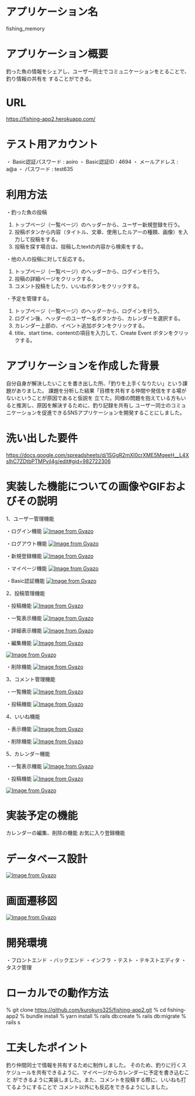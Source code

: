 # アプリケーション名
   fishing_memory


# アプリケーション概要
   釣った魚の情報をシェアし、ユーザー同士でコミュニケーションをとることで、釣り情報の共有を
   することができる。


# URL
   https://fishing-app2.herokuapp.com/


# テスト用アカウント
   ・ Basic認証パスワード : aoiro
   ・ Basic認証ID : 4694
   ・ メールアドレス : a@a
   ・ パスワード : test635


# 利用方法

・釣った魚の投稿
1. トップページ（一覧ページ）のヘッダーから、ユーザー新規登録を行う。
2. 投稿ボタンから内容（タイトル、文章、使用したルアーの種類、画像）を入力して投稿をする。
3. 投稿を探す場合は、投稿したtextの内容から検索をする。

・他の人の投稿に対して反応する。
1. トップページ（一覧ページ）のヘッダーから、ログインを行う。
2. 投稿の詳細ページをクリックする。
3. コメント投稿をしたり、いいねボタンをクリックする。

・予定を管理する。
1. トップページ（一覧ページ）のヘッダーから、ログインを行う。
2. ログイン後、ヘッダーのユーザー名ボタンから、カレンダーを選択する。
3. カレンダー上部の、イベント追加ボタンをクリックする。
4. title、start time、contentの項目を入力して、Create Event ボタンをクリックする。


# アプリケーションを作成した背景
自分自身が解決したいことを書き出した所、「釣りを上手くなりたい」という課題がありました。
課題を分析した結果「目標を共有する仲間や発信をする場がないということが原因であると仮説を
立てた。同様の問題を抱えている方もいると推測し、原因を解決するために、釣り記録を共有し
ユーザー同士のコミュニケーションを促進できるSNSアプリケーションを開発することにしました。


# 洗い出した要件
https://docs.google.com/spreadsheets/d/1SGgR2mXI0crXME5MgeeH__L4XslhC7ZDtbPTMPyjl4g/edit#gid=982722306


# 実装した機能についての画像やGIFおよびその説明
1、ユーザー管理機能

・ログイン機能
[![Image from Gyazo](https://i.gyazo.com/493fbc539ee32234b46ba5610ffca0a8.gif)](https://gyazo.com/493fbc539ee32234b46ba5610ffca0a8)

・ログアウト機能
[![Image from Gyazo](https://i.gyazo.com/656ac5aca0434e1ddc5a72a9bc10cbdb.gif)](https://gyazo.com/656ac5aca0434e1ddc5a72a9bc10cbdb)

・新規登録機能
[![Image from Gyazo](https://i.gyazo.com/6b1114993c6392288cd63e37a7ffe98c.gif)](https://gyazo.com/6b1114993c6392288cd63e37a7ffe98c)

・マイページ機能
[![Image from Gyazo](https://i.gyazo.com/01637a3fe0839481db50177901e694d7.gif)](https://gyazo.com/01637a3fe0839481db50177901e694d7)

・Basic認証機能
 [![Image from Gyazo](https://i.gyazo.com/b29b8b988e043ff421c9b3a5a1381592.gif)](https://gyazo.com/b29b8b988e043ff421c9b3a5a1381592)


2、投稿管理機能

・投稿機能
[![Image from Gyazo](https://i.gyazo.com/d71560263361542167ff38cbe5b2556b.gif)](https://gyazo.com/d71560263361542167ff38cbe5b2556b)

・一覧表示機能
[![Image from Gyazo](https://i.gyazo.com/93d24fcae5ff1364535c663627565b1e.gif)](https://gyazo.com/93d24fcae5ff1364535c663627565b1e)

・詳細表示機能
[![Image from Gyazo](https://i.gyazo.com/453abf8976203b5e13cbc5beecc61b8c.gif)](https://gyazo.com/453abf8976203b5e13cbc5beecc61b8c)

・編集機能
[![Image from Gyazo](https://i.gyazo.com/5e347acb8f78fe2b841ef320f2b61292.gif)](https://gyazo.com/5e347acb8f78fe2b841ef320f2b61292)

[![Image from Gyazo](https://i.gyazo.com/ad4f07d53c7c157dc9351a6f7fea3213.gif)](https://gyazo.com/ad4f07d53c7c157dc9351a6f7fea3213)

・削除機能
[![Image from Gyazo](https://i.gyazo.com/3ca61af5046ad239f8746a3a2f49c877.gif)](https://gyazo.com/3ca61af5046ad239f8746a3a2f49c877)


3、コメント管理機能

・一覧機能
[![Image from Gyazo](https://i.gyazo.com/80585968256b77ea0e2b508f69061155.gif)](https://gyazo.com/80585968256b77ea0e2b508f69061155)

・投稿機能
[![Image from Gyazo](https://i.gyazo.com/80585968256b77ea0e2b508f69061155.gif)](https://gyazo.com/80585968256b77ea0e2b508f69061155)


4、いいね機能

・表示機能
[![Image from Gyazo](https://i.gyazo.com/fa511bd0b4c2fe4062aca7023a500024.gif)](https://gyazo.com/fa511bd0b4c2fe4062aca7023a500024)

・削除機能
[![Image from Gyazo](https://i.gyazo.com/ad121d553e0a6363ae037030c9f5f65e.gif)](https://gyazo.com/ad121d553e0a6363ae037030c9f5f65e)


5、カレンダー機能

・一覧表示機能
[![Image from Gyazo](https://i.gyazo.com/e8119dd6165ef87e66d0ae96868b14cf.gif)](https://gyazo.com/e8119dd6165ef87e66d0ae96868b14cf)

・投稿機能
[![Image from Gyazo](https://i.gyazo.com/7c524729d1b7ca693773fbcd4077309b.gif)](https://gyazo.com/7c524729d1b7ca693773fbcd4077309b)

[![Image from Gyazo](https://i.gyazo.com/45ec95da2c5e64c031e5f4b6190b5b8f.gif)](https://gyazo.com/45ec95da2c5e64c031e5f4b6190b5b8f)

# 実装予定の機能
カレンダーの編集、削除の機能
お気に入り登録機能


# データベース設計
[![Image from Gyazo](https://i.gyazo.com/74b5ffa84bd76f3a1e942c2e8e3c90bf.png)](https://gyazo.com/74b5ffa84bd76f3a1e942c2e8e3c90bf)


# 画面遷移図
[![Image from Gyazo](https://i.gyazo.com/346d1968e2bc7b78a9740f6f8a46cce5.png)](https://gyazo.com/346d1968e2bc7b78a9740f6f8a46cce5)


# 開発環境
・フロントエンド
・バックエンド
・インフラ
・テスト
・テキストエディタ
・タスク管理


# ローカルでの動作方法
% git clone https://github.com/kurokuro325/fishing-app2.git
% cd fishing-app2
% bundle install
% yarn install
% rails db:create
% rails db:migrate
% rails s


# 工夫したポイント
釣り仲間同士で情報を共有するために制作しました。
そのため、釣りに行くスケジュールを共有できるように、マイページからカレンダーに予定を書き込むこと
ができるように実装しました。また、コメントを投稿する際に、いいねも打てるようにすることで
コメント以外にも反応をできるようにしました。
